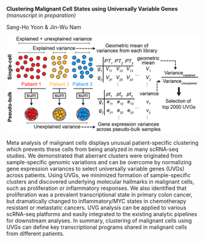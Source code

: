**Clustering Malignant Cell States using Universally Variable Genes** _(manuscript in preparation)_

Sang-Ho Yoon & Jin-Wu Nam

![plot](./CRC_SMC/UVG_clustering/UVG.jpg)

Meta analysis of malignant cells displays unusual patient-specific clustering which prevents these cells from being analyzed in many scRNA-seq studies. We demonstrated that aberrant clusters were originated from sample-specific genomic variations and can be overcome by normalizing gene expression variances to select universally variable genes (UVGs) across patients. Using UVGs, we minimized formation of sample-specific clusters and discovered underlying molecular hallmarks in malignant cells, such as proliferation or inflammatory responses. We also identified that proliferation was a prevalent transcriptional state in primary colon cancer, but dramatically changed to inflammatory/MYC states in chemotherapy resistant or metastatic cancers. UVG analysis can be applied to various scRNA-seq platforms and easily integrated to the existing analytic pipelines for downstream analyses. In summary, clustering of malignant cells using UVGs can define key transcriptional programs shared in malignant cells from different patients.

